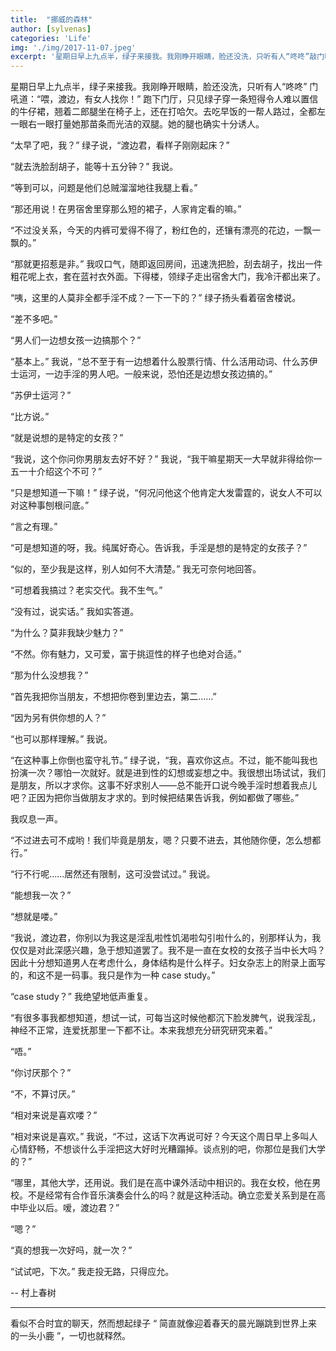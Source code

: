 ```yaml
---
title:  "挪威的森林"
author: [sylvenas]
categories: 'Life'
img: './img/2017-11-07.jpeg'
excerpt: '星期日早上九点半，绿子来接我。我刚睁开眼睛，脸还没洗，只听有人“咚咚”敲门吼道：“喂，渡边，有女人找你！”我跑下门厅，只见绿子穿一条短得令人难以置信的牛仔裙...'
---
```


星期日早上九点半，绿子来接我。我刚睁开眼睛，脸还没洗，只听有人“咚咚” 门吼道：“喂，渡边，有女人找你！” 跑下门厅，只见绿子穿一条短得令人难以置信的牛仔裙，翘着二郎腿坐在椅子上，还在打哈欠。去吃早饭的一帮人路过，全都左一眼右一眼打量她那苗条而光洁的双腿。她的腿也确实十分诱人。    

“太早了吧，我？” 绿子说，“渡边君，看样子刚刚起床？”    

“就去洗脸刮胡子，能等十五分钟？” 我说。    

“等到可以，问题是他们总贼溜溜地往我腿上看。”    

“那还用说！在男宿舍里穿那么短的裙子，人家肯定看的嘛。”    

“不过没关系，今天的内裤可爱得不得了，粉红色的，还镶有漂亮的花边，一飘一飘的。”     

“那就更招惹是非。” 我叹口气，随即返回房间，迅速洗把脸，刮去胡子，找出一件粗花呢上衣，套在蓝衬衣外面。下得楼，领绿子走出宿舍大门，我冷汗都出来了。    

“咦，这里的人莫非全都手淫不成？一下一下的？” 绿子扬头看着宿舍楼说。    

“差不多吧。”    

“男人们一边想女孩一边搞那个？”    

“基本上。” 我说，“总不至于有一边想着什么股票行情、什么活用动词、什么苏伊士运河，一边手淫的男人吧。一般来说，恐怕还是边想女孩边搞的。”   

“苏伊士运河？”    

“比方说。”    

“就是说想的是特定的女孩？”    

“我说，这个你问你男朋友去好不好？” 我说，“我干嘛星期天一大早就非得给你一五一十介绍这个不可？”    

“只是想知道一下嘛！” 绿子说，“何况问他这个他肯定大发雷霆的，说女人不可以对这种事刨根问底。”    

“言之有理。”   

“可是想知道的呀，我。纯属好奇心。告诉我，手淫是想的是特定的女孩子？”    

“似的，至少我是这样，别人如何不大清楚。” 我无可奈何地回答。    

“可想着我搞过？老实交代。我不生气。”    

“没有过，说实话。” 我如实答道。    

“为什么？莫非我缺少魅力？”    

“不然。你有魅力，又可爱，富于挑逗性的样子也绝对合适。”     

“那为什么没想我？”    

“首先我把你当朋友，不想把你卷到里边去，第二……”     

“因为另有供你想的人？”     

“也可以那样理解。” 我说。    

“在这种事上你倒也蛮守礼节。” 绿子说，“我，喜欢你这点。不过，能不能叫我也扮演一次？哪怕一次就好。就是进到性的幻想或妄想之中。我很想出场试试，我们是朋友，所以才求你。这事不好求别人——总不能开口说今晚手淫时想着我点儿吧？正因为把你当做朋友才求的。到时候把结果告诉我，例如都做了哪些。”    

我叹息一声。   

“不过进去可不成哟！我们毕竟是朋友，嗯？只要不进去，其他随你便，怎么想都行。”     

“行不行呢……居然还有限制，这可没尝试过。” 我说。    

“能想我一次？”     

“想就是喽。”     

“我说，渡边君，你别以为我这是淫乱啦性饥渴啦勾引啦什么的，别那样认为，我仅仅是对此深感兴趣，急于想知道罢了。我不是一直在女校的女孩子当中长大吗？因此十分想知道男人在考虑什么，身体结构是什么样子。妇女杂志上的附录上面写的，和这不是一码事。我只是作为一种 case study。”     

“case study？” 我绝望地低声重复。    

“有很多事我都想知道，想试一试，可每当这时候他都沉下脸发脾气，说我淫乱，神经不正常，连爱抚那里一下都不让。本来我想充分研究研究来着。”     

“唔。”     

“你讨厌那个？”    

“不，不算讨厌。”    

“相对来说是喜欢喽？”     

“相对来说是喜欢。” 我说，“不过，这话下次再说可好？今天这个周日早上多叫人心情舒畅，不想谈什么手淫把这大好时光糟蹋掉。谈点别的吧，你那位是我们大学的？”     

“哪里，其他大学，还用说。我们是在高中课外活动中相识的。我在女校，他在男校。不是经常有合作音乐演奏会什么的吗？就是这种活动。确立恋爱关系到是在高中毕业以后。嗳，渡边君？”     

“嗯？”    

“真的想我一次好吗，就一次？”     

“试试吧，下次。” 我走投无路，只得应允。        

-- 村上春树

---

看似不合时宜的聊天，然而想起绿子 “ 简直就像迎着春天的晨光蹦跳到世界上来的一头小鹿 ”，一切也就释然。